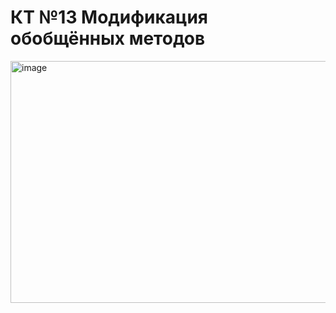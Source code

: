 # КТ №13 Модификация обобщённых методов

<img width="1103" height="387" alt="image" src="https://github.com/user-attachments/assets/0877bd3b-e4f3-4b59-8f20-589ce7eef472" />
